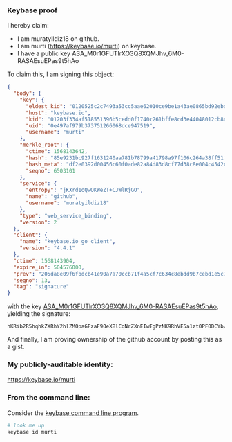 ### Keybase proof

I hereby claim:

  * I am muratyildiz18 on github.
  * I am murti (https://keybase.io/murti) on keybase.
  * I have a public key ASA_M0r1GFUTlrXO3Q8XQMJhv_6M0-RASAEsuEPas9t5hAo

To claim this, I am signing this object:

```json
{
  "body": {
    "key": {
      "eldest_kid": "0120525c2c7493a53cc5aae62010ce9be1a43ae0865bd92ebdd44f52df633b0edd5b0a",
      "host": "keybase.io",
      "kid": "01203f334af518551396b5cedd0f1740c261bffe8cd3e44048012cb843dab3db79840a",
      "uid": "0e497af979b373751266068dce947519",
      "username": "murti"
    },
    "merkle_root": {
      "ctime": 1568143642,
      "hash": "85e9231bc927f1631240aa781b78799a41798a97f106c264a38ff51f9054af49b598e62161a3134df50035982b4cc6b551c3bed4d5807be3790ed83b387dc7e7",
      "hash_meta": "df2e0392d00456c60f0ade82a84d83d8cf77d38c8e004c4542ce59f1c4688980",
      "seqno": 6503101
    },
    "service": {
      "entropy": "jKXrd1oQwOKWeZT+CJWlRjGO",
      "name": "github",
      "username": "muratyildiz18"
    },
    "type": "web_service_binding",
    "version": 2
  },
  "client": {
    "name": "keybase.io go client",
    "version": "4.4.1"
  },
  "ctime": 1568143904,
  "expire_in": 504576000,
  "prev": "205da8e09f6fbdcb41e90a7a70ccb71f4a5cf7c634c8ebdd9b7cebd1e5c7c2eb",
  "seqno": 13,
  "tag": "signature"
}
```

with the key [ASA_M0r1GFUTlrXO3Q8XQMJhv_6M0-RASAEsuEPas9t5hAo](https://keybase.io/murti), yielding the signature:

```
hKRib2R5hqhkZXRhY2hlZMOpaGFzaF90eXBlCqNrZXnEIwEgPzNK9RhVE5a1zt0PF0DCYb/+jNPkQEgBLLhD2rPbeYQKp3BheWxvYWTESpcCDcQgIF2o4J9vvctB6Qp6cMy3H0pc98Y0yOvdm3zr0eXHwuvEIEpX9k06bgInH0OZKjcjaFnMfJU5tw+9jTBC345tU4r6AgHCo3NpZ8RAPv3x4tB/EeGVcxh8PlTid+p2WUcC8oYh4h46ejQVW08J5KP8bf4CD/Bmdu3d1OgsTloWqphcShs5TmeQStfdC6hzaWdfdHlwZSCkaGFzaIKkdHlwZQildmFsdWXEIKH1jjZ68T2c8T6VknWPEtkFlAIhWJipJ3P5rOvpWtQLo3RhZ80CAqd2ZXJzaW9uAQ==

```

And finally, I am proving ownership of the github account by posting this as a gist.

### My publicly-auditable identity:

https://keybase.io/murti

### From the command line:

Consider the [keybase command line program](https://keybase.io/download).

```bash
# look me up
keybase id murti
```
